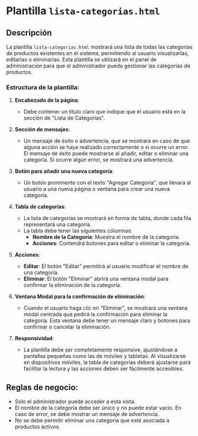 # Plantilla `lista-categorias.html`

## Descripción

La plantilla `lista-categorias.html` mostrará una lista de todas las categorías de productos existentes en el sistema, permitiendo al usuario visualizarlas, editarlas o eliminarlas. Esta plantilla se utilizará en el panel de administración para que el administrador pueda gestionar las categorías de productos.

### Estructura de la plantilla:

1. **Encabezado de la página**:
   - Debe contener un título claro que indique que el usuario está en la sección de "Lista de Categorías".
2. **Sección de mensajes**:

   - Un mensaje de éxito o advertencia, que se mostrará en caso de que alguna acción se haya realizado correctamente o si ocurre un error. El mensaje de éxito puede mostrarse al añadir, editar o eliminar una categoría. Si ocurre algún error, se mostrará una advertencia.

3. **Botón para añadir una nueva categoría**:

   - Un botón prominente con el texto "Agregar Categoría", que llevará al usuario a una nueva página o ventana para crear una nueva categoría.

4. **Tabla de categorías**:

   - La lista de categorías se mostrará en forma de tabla, donde cada fila representará una categoría.
   - La tabla debe tener las siguientes columnas:
     - **Nombre de la Categoría**: Muestra el nombre de la categoría.
     - **Acciones**: Contendrá botones para editar o eliminar la categoría.

5. **Acciones**:

   - **Editar**: El botón "Editar" permitirá al usuario modificar el nombre de una categoría.
   - **Eliminar**: El botón "Eliminar" abrirá una ventana modal para confirmar la eliminación de la categoría.

6. **Ventana Modal para la confirmación de eliminación**:

   - Cuando el usuario haga clic en "Eliminar", se mostrará una ventana modal centrada que pedirá la confirmación para eliminar la categoría. Esta ventana debe tener un mensaje claro y botones para confirmar o cancelar la eliminación.

7. **Responsividad**:
   - La plantilla debe ser completamente responsive, ajustándose a pantallas pequeñas como las de móviles y tabletas. Al visualizarse en dispositivos móviles, la tabla de categorías deberá ajustarse para facilitar la lectura y las acciones deben ser fácilmente accesibles.

## Reglas de negocio:

- Solo el administrador puede acceder a esta vista.
- El nombre de la categoría debe ser único y no puede estar vacío. En caso de error, se debe mostrar un mensaje de advertencia.
- No se debe permitir eliminar una categoría que esté asociada a productos activos.
